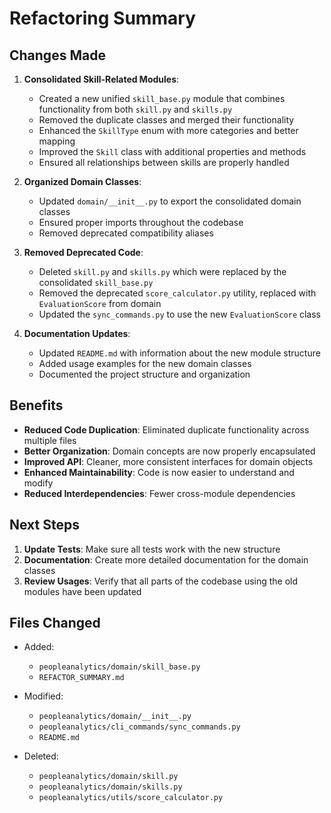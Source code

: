 # Refactoring Summary

## Changes Made

1. **Consolidated Skill-Related Modules**:
   - Created a new unified `skill_base.py` module that combines functionality from both `skill.py` and `skills.py`
   - Removed the duplicate classes and merged their functionality
   - Enhanced the `SkillType` enum with more categories and better mapping
   - Improved the `Skill` class with additional properties and methods
   - Ensured all relationships between skills are properly handled

2. **Organized Domain Classes**:
   - Updated `domain/__init__.py` to export the consolidated domain classes
   - Ensured proper imports throughout the codebase
   - Removed deprecated compatibility aliases

3. **Removed Deprecated Code**:
   - Deleted `skill.py` and `skills.py` which were replaced by the consolidated `skill_base.py`
   - Removed the deprecated `score_calculator.py` utility, replaced with `EvaluationScore` from domain
   - Updated the `sync_commands.py` to use the new `EvaluationScore` class

4. **Documentation Updates**:
   - Updated `README.md` with information about the new module structure
   - Added usage examples for the new domain classes
   - Documented the project structure and organization

## Benefits

- **Reduced Code Duplication**: Eliminated duplicate functionality across multiple files
- **Better Organization**: Domain concepts are now properly encapsulated
- **Improved API**: Cleaner, more consistent interfaces for domain objects
- **Enhanced Maintainability**: Code is now easier to understand and modify
- **Reduced Interdependencies**: Fewer cross-module dependencies

## Next Steps

1. **Update Tests**: Make sure all tests work with the new structure
2. **Documentation**: Create more detailed documentation for the domain classes
3. **Review Usages**: Verify that all parts of the codebase using the old modules have been updated

## Files Changed

- Added:
  - `peopleanalytics/domain/skill_base.py`
  - `REFACTOR_SUMMARY.md`

- Modified:
  - `peopleanalytics/domain/__init__.py`
  - `peopleanalytics/cli_commands/sync_commands.py`
  - `README.md`

- Deleted:
  - `peopleanalytics/domain/skill.py`
  - `peopleanalytics/domain/skills.py`
  - `peopleanalytics/utils/score_calculator.py` 
